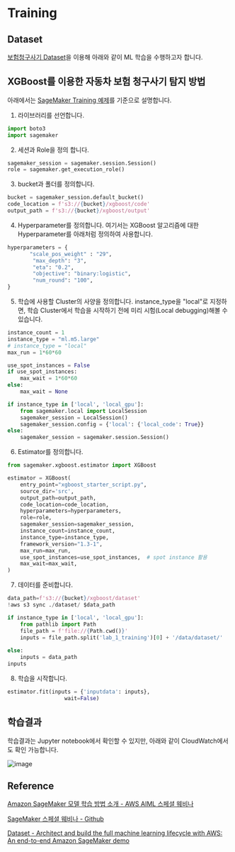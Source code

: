 # Training

## Dataset

[보험청구사기 Dataset](https://github.com/kyopark2014/aws-sagemaker/blob/main/dataset.md)을 이용해 아래와 같이 ML 학습을 수행하고자 합니다.

## XGBoost를 이용한 자동차 보험 청구사기 탐지 방법

아래에서는 [SageMaker Training 예제](https://github.com/kyopark2014/aws-sagemaker/blob/main/training-basic/training.ipynb)를 기준으로 설명합니다.

1) 라이브러리를 선언합니다. 

```python
import boto3
import sagemaker
```

2) 세션과 Role을 정의 합니다.

```python
sagemaker_session = sagemaker.session.Session()
role = sagemaker.get_execution_role()
```

3) bucket과 폴더를 정의합니다.

```python
bucket = sagemaker_session.default_bucket()
code_location = f's3://{bucket}/xgboost/code'
output_path = f's3://{bucket}/xgboost/output'
```

4) Hyperparameter를 정의합니다. 여기서는 XGBoost 알고리즘에 대한 Hyperparameter를 아래처럼 정의하여 사용합니다.

```python
hyperparameters = {
       "scale_pos_weight" : "29",    
        "max_depth": "3",
        "eta": "0.2",
        "objective": "binary:logistic",
        "num_round": "100",
}
```

5) 학습에 사용할 Cluster의 사양을 정의합니다. instance_type을 "local"로 지정하면, 학습 Cluster에서 학습을 시작하기 전에 미리 시험(Local debugging)해볼 수 있습니다. 

```python
instance_count = 1
instance_type = "ml.m5.large"
# instance_type = "local"
max_run = 1*60*60

use_spot_instances = False
if use_spot_instances:
    max_wait = 1*60*60
else:
    max_wait = None

if instance_type in ['local', 'local_gpu']:
    from sagemaker.local import LocalSession
    sagemaker_session = LocalSession()
    sagemaker_session.config = {'local': {'local_code': True}}
else:
    sagemaker_session = sagemaker.session.Session()
```    

6) Estimator를 정의합니다.

```python
from sagemaker.xgboost.estimator import XGBoost

estimator = XGBoost(
    entry_point="xgboost_starter_script.py",
    source_dir='src',
    output_path=output_path,
    code_location=code_location,
    hyperparameters=hyperparameters,
    role=role,
    sagemaker_session=sagemaker_session,
    instance_count=instance_count,
    instance_type=instance_type,
    framework_version="1.3-1",
    max_run=max_run,
    use_spot_instances=use_spot_instances,  # spot instance 활용
    max_wait=max_wait,
)
```

7) 데이터를 준비합니다. 

```python
data_path=f's3://{bucket}/xgboost/dataset'
!aws s3 sync ./dataset/ $data_path

if instance_type in ['local', 'local_gpu']:
    from pathlib import Path
    file_path = f'file://{Path.cwd()}'
    inputs = file_path.split('lab_1_training')[0] + '/data/dataset/'
    
else:
    inputs = data_path
inputs
```

8) 학습을 시작합니다. 

```python
estimator.fit(inputs = {'inputdata': inputs},
                  wait=False)
```

## 학습결과

학습결과는 Jupyter notebook에서 확인할 수 있지만, 아래와 같이 CloudWatch에서도 확인 가능합니다. 

![image](https://user-images.githubusercontent.com/52392004/190894809-c61fa9e8-8aee-4687-8eed-59a9f74437c8.png)



## Reference

[Amazon SageMaker 모델 학습 방법 소개 - AWS AIML 스페셜 웨비나](https://www.youtube.com/watch?v=oQ7glJfD-BQ&list=PLORxAVAC5fUULZBkbSE--PSY6bywP7gyr)

[SageMaker 스페셜 웨비나 - Github](https://github.com/aws-samples/aws-ai-ml-workshop-kr/tree/master/sagemaker/sm-special-webinar)

[Dataset - Architect and build the full machine learning lifecycle with AWS: An end-to-end Amazon SageMaker demo](https://aws.amazon.com/ko/blogs/machine-learning/architect-and-build-the-full-machine-learning-lifecycle-with-amazon-sagemaker/)
